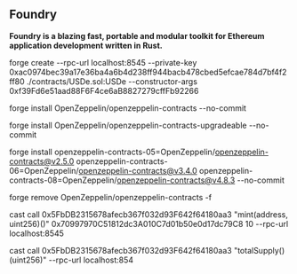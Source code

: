 ## Foundry

**Foundry is a blazing fast, portable and modular toolkit for Ethereum application development written in Rust.**


forge create --rpc-url localhost:8545 --private-key 0xac0974bec39a17e36ba4a6b4d238ff944bacb478cbed5efcae784d7bf4f2ff80 ./contracts/USDe.sol:USDe --constructor-args 0xf39Fd6e51aad88F6F4ce6aB8827279cffFb92266

forge install OpenZeppelin/openzeppelin-contracts --no-commit

forge install OpenZeppelin/openzeppelin-contracts-upgradeable --no-commit

forge install openzeppelin-contracts-05=OpenZeppelin/openzeppelin-contracts@v2.5.0 openzeppelin-contracts-06=OpenZeppelin/openzeppelin-contracts@v3.4.0 openzeppelin-contracts-08=OpenZeppelin/openzeppelin-contracts@v4.8.3 --no-commit

forge remove OpenZeppelin/openzeppelin-contracts  -f

cast call 0x5FbDB2315678afecb367f032d93F642f64180aa3 "mint(address, uint256)()" 0x70997970C51812dc3A010C7d01b50e0d17dc79C8 10 --rpc-url localhost:8545

cast call 0x5FbDB2315678afecb367f032d93F642f64180aa3 "totalSupply()(uint256)" --rpc-url localhost:854